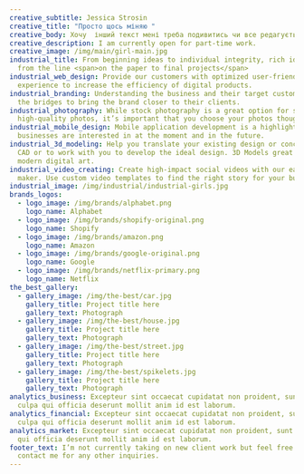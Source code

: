 ```yaml
---
creative_subtitle: Jessica Strosin
creative_title: "Просто щось міняю "
creative_body: Хочу  інший текст мені треба подивитись чи все редагується
creative_description: I am currently open for part-time work.
creative_image: /img/main/girl-main.jpg
industrial_title: From beginning ideas to individual integrity, rich identity
  from the line <span>on the paper to final projects</span>
industrial_web_design: Provide our customers with optimized user-friendly
  experience to increase the efficiency of digital products.
industrial_branding: Understanding the business and their target customers, I’m
  the bridges to bring the brand closer to their clients.
industrial_photography: While stock photography is a great option for sourcing
  high-quality photos, it’s important that you choose your photos thoughtfully.
industrial_mobile_design: Mobile application development is a highlight that
  businesses are interested in at the moment and in the future.
industrial_3d_modeling: Help you translate your existing design or concept into
  CAD or to work with you to develop the ideal design. 3D Models great for
  modern digital art.
industrial_video_creating: Create high-impact social videos with our easy video
  maker. Use custom video templates to find the right story for your business.
industrial_image: /img/industrial/industrial-girls.jpg
brands_logos:
  - logo_image: /img/brands/alphabet.png
    logo_name: Alphabet
  - logo_image: /img/brands/shopify-original.png
    logo_name: Shopify
  - logo_image: /img/brands/amazon.png
    logo_name: Amazon
  - logo_image: /img/brands/google-original.png
    logo_name: Google
  - logo_image: /img/brands/netflix-primary.png
    logo_name: Netflix
the_best_gallery:
  - gallery_image: /img/the-best/car.jpg
    gallery_title: Project title here
    gallery_text: Photograph
  - gallery_image: /img/the-best/house.jpg
    gallery_title: Project title here
    gallery_text: Photograph
  - gallery_image: /img/the-best/street.jpg
    gallery_title: Project title here
    gallery_text: Photograph
  - gallery_image: /img/the-best/spikelets.jpg
    gallery_title: Project title here
    gallery_text: Photograph
analytics_business: Excepteur sint occaecat cupidatat non proident, sunt in
  culpa qui officia deserunt mollit anim id est laborum.
analytics_financial: Excepteur sint occaecat cupidatat non proident, sunt in
  culpa qui officia deserunt mollit anim id est laborum.
analytics_market: Excepteur sint occaecat cupidatat non proident, sunt in culpa
  qui officia deserunt mollit anim id est laborum.
footer_text: I’m not currently taking on new client work but feel free to
  contact me for any other inquiries.
---
```

